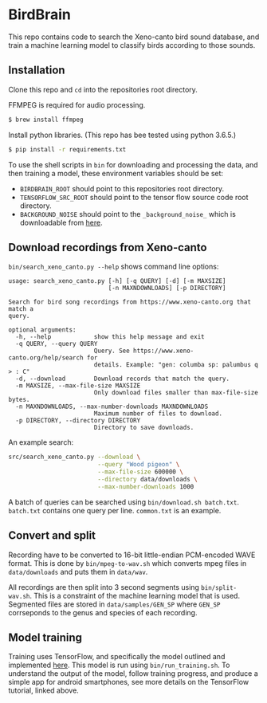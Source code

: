 # BirdBrain

This repo contains code to search the Xeno-canto bird sound database, and train a machine learning model to classify birds according to those sounds.

## Installation

Clone this repo and `cd` into the repositories root directory.

FFMPEG is required for audio processing.
~~~bash
$ brew install ffmpeg
~~~

Install python libraries. (This repo has bee tested using python 3.6.5.)
~~~bash
$ pip install -r requirements.txt
~~~

To use the shell scripts in `bin` for downloading and processing the data, and then training a model, these environment variables should be set:
* `BIRDBRAIN_ROOT` should point to this repositories root directory.
* `TENSORFLOW_SRC_ROOT` should point to the tensor flow source code root directory.
* `BACKGROUND_NOISE` should point to the `_background_noise_` which is downloadable from [here](download.tensorflow.org/data/speech_commands_v0.02.tar.gz).

## Download recordings from Xeno-canto

`bin/search_xeno_canto.py --help` shows command line options:

~~~
usage: search_xeno_canto.py [-h] [-q QUERY] [-d] [-m MAXSIZE]
                            [-n MAXNDOWNLOADS] [-p DIRECTORY]

Search for bird song recordings from https://www.xeno-canto.org that match a
query.

optional arguments:
  -h, --help            show this help message and exit
  -q QUERY, --query QUERY
                        Query. See https://www.xeno-canto.org/help/search for
                        details. Example: "gen: columba sp: palumbus q > : C"
  -d, --download        Download records that match the query.
  -m MAXSIZE, --max-file-size MAXSIZE
                        Only download files smaller than max-file-size bytes.
  -n MAXNDOWNLOADS, --max-number-downloads MAXNDOWNLOADS
                        Maximum number of files to download.
  -p DIRECTORY, --directory DIRECTORY
                        Directory to save downloads.
~~~

An example search:

~~~bash
src/search_xeno_canto.py --download \
                         --query "Wood pigeon" \
                         --max-file-size 600000 \
                         --directory data/downloads \
                         --max-number-downloads 1000
~~~

A batch of queries can be searched using `bin/download.sh batch.txt`. `batch.txt` contains one query per line. `common.txt` is an example.

## Convert and split

Recording have to be converted to 16-bit little-endian PCM-encoded WAVE format. This is done by `bin/mpeg-to-wav.sh` which converts mpeg files in `data/downloads` and puts them in `data/wav`.

All recordings are then split into 3 second segments using `bin/split-wav.sh`. This is a constraint of the machine learning model that is used. Segmented files are stored in `data/samples/GEN_SP` where `GEN_SP` corrseponds to the genus and species of each recording.

## Model training

Training uses TensorFlow, and specifically the model outlined and implemented [here](https://www.tensorflow.org/versions/master/tutorials/audio_recognition). This model is run using `bin/run_training.sh`. To understand the output of the model, follow training progress, and produce a simple app for android smartphones, see more details on the TensorFlow tutorial, linked above.

